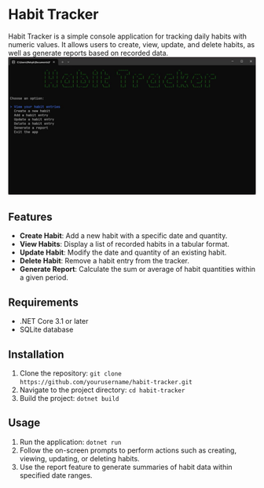 # Habit Tracker

Habit Tracker is a simple console application for tracking daily habits with numeric values. It allows users to create, view, update, and delete habits, as well as generate reports based on recorded data.
![Habit Tracker Screenshot](Patryk-MM.Console.HabitTracker/Screenshots/main_menu.jpg)

## Features

- **Create Habit**: Add a new habit with a specific date and quantity.
- **View Habits**: Display a list of recorded habits in a tabular format.
- **Update Habit**: Modify the date and quantity of an existing habit.
- **Delete Habit**: Remove a habit entry from the tracker.
- **Generate Report**: Calculate the sum or average of habit quantities within a given period.

## Requirements

- .NET Core 3.1 or later
- SQLite database

## Installation

1. Clone the repository: `git clone https://github.com/yourusername/habit-tracker.git`
2. Navigate to the project directory: `cd habit-tracker`
3. Build the project: `dotnet build`

## Usage

1. Run the application: `dotnet run`
2. Follow the on-screen prompts to perform actions such as creating, viewing, updating, or deleting habits.
3. Use the report feature to generate summaries of habit data within specified date ranges.
